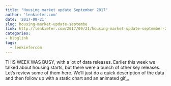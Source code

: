 ```yaml
---
title: "Housing market update September 2017"
author: 'lenkiefer.com'
date: '2017-09-21'
slug: housing-market-update-septembe
link: http://lenkiefer.com/2017/09/21/housing-market-update-september-2017/
categories:
- bloglink
tags:
  - lenkiefercom
---
```


THIS WEEK WAS BUSY, with a lot of data releases. Earlier this week we talked about housing starts, but there were a bunch of other key releases. Let’s review some of them here. We’ll just do a quick description of the data and then follow up with a static chart and an animated gif[... <i class="fas fa-external-link-alt"></i>](http://lenkiefer.com/2017/09/21/housing-market-update-september-2017/)

